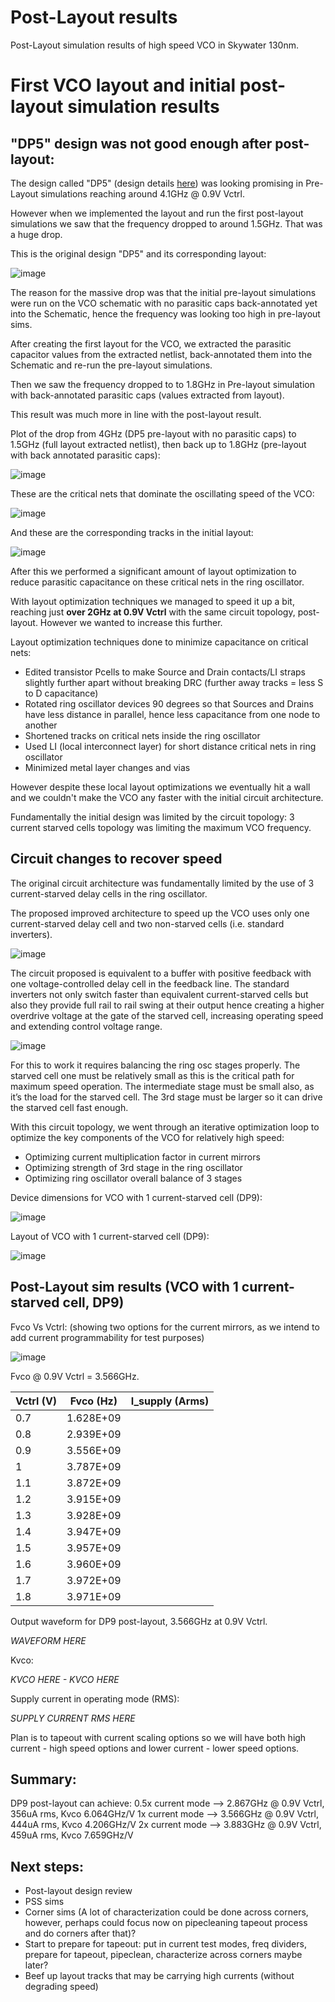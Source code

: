 # Post-Layout results
Post-Layout simulation results of high speed VCO in Skywater 130nm.

First VCO layout and initial post-layout simulation results
====
"DP5" design was not good enough after post-layout:
------
The design called "DP5" (design details [here](https://github.com/powergainer/vco/blob/main/Initial_design_investigation.md)) was looking promising in Pre-Layout simulations reaching around 4.1GHz @ 0.9V Vctrl.

However when we implemented the layout and run the first post-layout simulations we saw that the frequency dropped to around 1.5GHz. That was a huge drop.

This is the original design "DP5" and its corresponding layout:

![image](https://user-images.githubusercontent.com/95447782/155851428-3a0457ab-87d9-47ae-89a0-8701611c8fd1.png)


The reason for the massive drop was that the initial pre-layout simulations were run on the VCO schematic with no parasitic caps back-annotated yet into the Schematic, hence the frequency was looking too high in pre-layout sims.

After creating the first layout for the VCO, we extracted the parasitic capacitor values from the extracted netlist, back-annotated them into the Schematic and re-run the pre-layout simulations.

Then we saw the frequency dropped to to 1.8GHz in Pre-layout simulation with back-annotated parasitic caps (values extracted from layout).

This result was much more in line with the post-layout result.

Plot of the drop from 4GHz (DP5 pre-layout with no parasitic caps) to 1.5GHz (full layout extracted netlist), then back up to 1.8GHz (pre-layout with back annotated parasitic caps):

![image](https://user-images.githubusercontent.com/95447782/155850939-ce73f9ae-32ef-4c61-b42a-ab32810a30aa.png)



These are the critical nets that dominate the oscillating speed of the VCO:

![image](https://user-images.githubusercontent.com/95447782/155851084-13f3a256-5ef5-41ef-b05d-8682ed3f6ae6.png)

And these are the corresponding tracks in the initial layout:

![image](https://user-images.githubusercontent.com/95447782/155851110-65d0ff66-0a1b-4e4e-989a-4664155102ed.png)



After this we performed a significant amount of layout optimization to reduce parasitic capacitance on these critical nets in the ring oscillator.

With layout optimization techniques we managed to speed it up a bit, reaching just **over 2GHz at 0.9V Vctrl** with the same circuit topology, post-layout. However we wanted to increase this further.

Layout optimization techniques done to minimize capacitance on critical nets:
* Edited transistor Pcells to make Source and Drain contacts/LI straps slightly further apart without breaking DRC (further away tracks = less S to D capacitance)
* Rotated ring oscillator devices 90 degrees so that Sources and Drains have less distance in parallel, hence less capacitance from one node to another
* Shortened tracks on critical nets inside the ring oscillator
* Used LI (local interconnect layer) for short distance critical nets in ring oscillator
* Minimized metal layer changes and vias

However despite these local layout optimizations we eventually hit a wall and we couldn't make the VCO any faster with the initial circuit architecture.

Fundamentally the initial design was limited by the circuit topology: 3 current starved cells topology was limiting the maximum VCO frequency.



Circuit changes to recover speed
------
The original circuit architecture was fundamentally limited by the use of 3 current-starved delay cells in the ring oscillator.

The proposed improved architecture to speed up the VCO uses only one current-starved delay cell and two non-starved cells (i.e. standard inverters).

![image](https://user-images.githubusercontent.com/95447782/155852188-53bcd6bf-f415-45a9-b41e-0f4d696cd764.png)

The circuit proposed is equivalent to a buffer with positive feedback with one voltage-controlled delay cell in the feedback line. The standard inverters not only switch faster than equivalent current-starved cells but also they provide full rail to rail swing at their output hence creating a higher overdrive voltage at the gate of the starved cell, increasing operating speed and extending control voltage range.

![image](https://user-images.githubusercontent.com/95447782/155852210-26125757-1e2d-4189-bf13-cf728838c905.png)


For this to work it requires balancing the ring osc stages properly.
The starved cell one must be relatively small as this is the critical path for maximum speed operation.
The intermediate stage must be small also, as it’s the load for the starved cell.
The 3rd stage must be larger so it can drive the starved cell fast enough.


With this circuit topology, we went through an iterative optimization loop to optimize the key components of the VCO for relatively high speed:
* Optimizing current multiplication factor in current mirrors
* Optimizing strength of 3rd stage in the ring oscillator
* Optimizing ring oscillator overall balance of 3 stages

Device dimensions for VCO with 1 current-starved cell (DP9):

![image](https://user-images.githubusercontent.com/95447782/155852569-27e3ee61-9785-4331-8dbd-0c0872f6ec14.png)

Layout of VCO with 1 current-starved cell (DP9):

![image](https://user-images.githubusercontent.com/95447782/155852731-50e7df0f-eb6e-4cec-b07b-8c8d05e78c76.png)


Post-Layout sim results (VCO with 1 current-starved cell, DP9)
---------
Fvco Vs Vctrl: (showing two options for the current mirrors, as we intend to add current programmability for test purposes)

![image](https://user-images.githubusercontent.com/95447782/155853118-202d4f89-0556-44f9-9e5c-0159e0194455.png)

Fvco @ 0.9V Vctrl = 3.566GHz.

 |	Vctrl (V)	 |	Fvco (Hz)	 |	I_supply (Arms)	 |
 |	-----	 |	-----	 |	-----	 |
 |	0.7	 |	1.628E+09	 |		 |
 |	0.8	 |	2.939E+09	 |		 |
 |	0.9	 |	3.556E+09	 |		 |
 |	1	 |	3.787E+09	 |		 |
 |	1.1	 |	3.872E+09	 |		 |
 |	1.2	 |	3.915E+09	 |		 |
 |	1.3	 |	3.928E+09	 |		 |
 |	1.4	 |	3.947E+09	 |		 |
 |	1.5	 |	3.957E+09	 |		 |
 |	1.6	 |	3.960E+09	 |		 |
 |	1.7	 |	3.972E+09	 |		 |
 |	1.8	 |	3.971E+09	 |		 |





Output waveform for DP9 post-layout, 3.566GHz at 0.9V Vctrl.

*WAVEFORM HERE*



Kvco:

*KVCO HERE - KVCO HERE*


Supply current in operating mode (RMS):

*SUPPLY CURRENT RMS HERE*


Plan is to tapeout with current scaling options so we will have both high current - high speed options and lower current - lower speed options.

Summary:
-------------
DP9 post-layout can achieve:
0.5x current mode --> 2.867GHz @ 0.9V Vctrl, 356uA rms, Kvco 6.064GHz/V
1x current mode --> 3.566GHz @ 0.9V Vctrl, 444uA rms, Kvco 4.206GHz/V
2x current mode --> 3.883GHz @ 0.9V Vctrl, 459uA rms, Kvco 7.659GHz/V


Next steps:
-------------
* Post-layout design review
* PSS sims
* Corner sims (A lot of characterization could be done across corners, however, perhaps could focus now on pipecleaning tapeout process and do corners after that)?
* Start to prepare for tapeout: put in current test modes, freq dividers, prepare for tapeout, pipeclean, characterize across corners maybe later?
* Beef up layout tracks that may be carrying high currents (without degrading speed)






